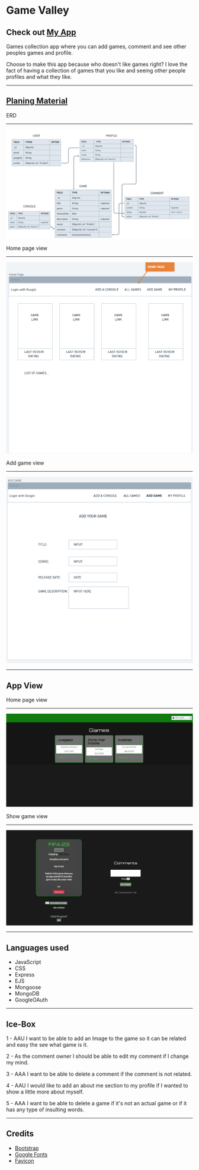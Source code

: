 Game Valley
===============================================
Check out [My App](http://game-valley.fly.dev/)
--------------------------------

Games collection app where you can add games, comment and see other peoples games and profile.

Choose to make this app because who doesn't like games right? I love the fact of having a collection of games that you like and seeing other people profiles and what they like. 

-----------------------------------------------
[Planing Material](https://trello.com/b/IMYdigod/game-valley)
----------------
ERD

-----------------------------
![Erd image.png](public/assets/screenshots/Screenshot%20(22).png)

Home page view

--------------------------

![Index image.png](public/assets/screenshots/Screenshot%20(15).png)

Add game view

---------------------------

![Add game image.png](public/assets/screenshots/Screenshot%20(16).png)

-------------------------------------------------
App View
----------------------------------------
Home page view

--------------
![Home page image.png](public/assets/screenshots/Screenshot%20(30).png)

Show game view

--------------------------------------
![show image.png](public/assets/screenshots/Screenshot%20(34).png)

------------------------------------------------------
Languages used
--------
- JavaScript
- CSS
- Express
- EJS
- Mongoose
- MongoDB
- GoogleOAuth      
  
-----------------------------------------
Ice-Box
---------------------------------------------
1 - AAU I want to be able to add an Image to the game so it can be related and easy the see what game is it.

2 - As the comment owner I should be able to edit my comment if I change my mind.

3 - AAA I want to be able to delete a comment if the comment is not related.

4 - AAU I would like to add an about me section to my profile if I wanted to show a little more about myself. 

5 - AAA I want to be able to delete a game if it's not an actual game or if it has any type of insulting words.

-----------------------

Credits
------
- [Bootstrap](https://getbootstrap.com/)
- [Google Fonts](https://fonts.google.com/)
- [Favicon](https://favicon.io/emoji-favicons/video-game/)
